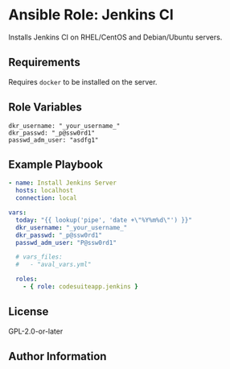 # Ansible Role: Jenkins CI

Installs Jenkins CI on RHEL/CentOS and Debian/Ubuntu servers.

## Requirements

Requires `docker` to be installed on the server.

## Role Variables

    dkr_username: "_your_username_"
    dkr_passwd: "_p@ssw0rd1"
    passwd_adm_user: "asdfg1"

## Example Playbook

```yml
- name: Install Jenkins Server
  hosts: localhost
  connection: local

vars:
  today: "{{ lookup('pipe', 'date +\"%Y%m%d\"') }}"
  dkr_username: "_your_username_"
  dkr_passwd: "_p@ssw0rd1"
  passwd_adm_user: "P@ssw0rd1"

  # vars_files:
  #   - "aval_vars.yml"

  roles:
    - { role: codesuiteapp.jenkins }
```

## License

GPL-2.0-or-later

## Author Information


